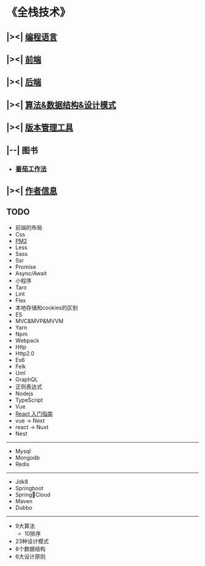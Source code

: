 # 《全栈技术》

## |><| [编程语言](/introduce.md) 

## |><| [前端](/share/font_end/index.md)

## |><| [后端](/share/back_end)

## |><| [算法&数据结构&设计模式]()

## |><| [版本管理工具](/share/vs/git/index.md)

## |--| 图书
- ### [番茄工作法](/share/book/tomato.md)

## |><| [作者信息](/author.md)

## TODO
- 前端的布局
- Css
- [PM2](/demo/pm2/index.md)
- Less
- Sass
- Ssr
- Promise
- Async/Await
- 小程序
- Taro
- Lint
- Flex
- 本地存储和cookies的区别
- ES
- MVC&MVP&MVVM
- Yarn
- Npm   
- Webpack
- Http
- Http2.0
- Es6
- Felk
- Uml
- GraphQL
- 正则表达式
- Nodejs
- TypeScript
- Vue
- [React 入门指南]()
- vue -> Next
- react -> Nuxt
- Nest
---
- Mysql
- Mongodb
- Redis
---
- Jdk8
- Springboot
- SpringCloud
- Maven
- Dubbo
---
- 9大算法
    - 10排序
- 23种设计模式
- 8个数据结构
- 6大设计原则
